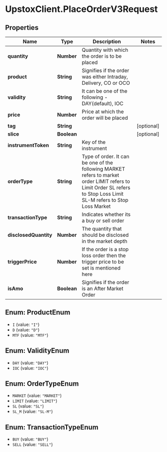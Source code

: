 # UpstoxClient.PlaceOrderV3Request

## Properties
Name | Type | Description | Notes
------------ | ------------- | ------------- | -------------
**quantity** | **Number** | Quantity with which the order is to be placed | 
**product** | **String** | Signifies if the order was either Intraday, Delivery, CO or OCO | 
**validity** | **String** | It can be one of the following - DAY(default), IOC | 
**price** | **Number** | Price at which the order will be placed | 
**tag** | **String** |  | [optional] 
**slice** | **Boolean** |  | [optional] 
**instrumentToken** | **String** | Key of the instrument | 
**orderType** | **String** | Type of order. It can be one of the following MARKET refers to market order LIMIT refers to Limit Order SL refers to Stop Loss Limit SL-M refers to Stop Loss Market | 
**transactionType** | **String** | Indicates whether its a buy or sell order | 
**disclosedQuantity** | **Number** | The quantity that should be disclosed in the market depth | 
**triggerPrice** | **Number** | If the order is a stop loss order then the trigger price to be set is mentioned here | 
**isAmo** | **Boolean** | Signifies if the order is an After Market Order | 

<a name="ProductEnum"></a>
## Enum: ProductEnum

* `I` (value: `"I"`)
* `D` (value: `"D"`)
* `MTF` (value: `"MTF"`)


<a name="ValidityEnum"></a>
## Enum: ValidityEnum

* `DAY` (value: `"DAY"`)
* `IOC` (value: `"IOC"`)


<a name="OrderTypeEnum"></a>
## Enum: OrderTypeEnum

* `MARKET` (value: `"MARKET"`)
* `LIMIT` (value: `"LIMIT"`)
* `SL` (value: `"SL"`)
* `SL_M` (value: `"SL-M"`)


<a name="TransactionTypeEnum"></a>
## Enum: TransactionTypeEnum

* `BUY` (value: `"BUY"`)
* `SELL` (value: `"SELL"`)

